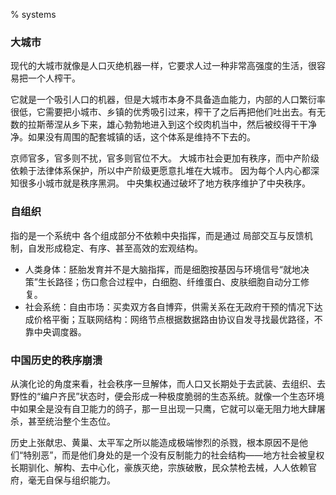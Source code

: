 % systems

### 大城市

现代的大城市就像是人口灭绝机器一样，它要求人过一种非常高强度的生活，很容易把一个人榨干。

它就是一个吸引人口的机器，但是大城市本身不具备造血能力，内部的人口繁衍率很低，它需要把小城市、乡镇的优秀吸引过来，榨干了之后再把他们吐出去。有无数的拉斯蒂涅从乡下来，雄心勃勃地进入到这个绞肉机当中，然后被绞得干干净净。如果没有周围的配套城镇的话，这个体系是维持不下去的。

京师官多，官多则不扰，官多则官位不大。
大城市社会更加有秩序，而中产阶级依赖于法律体系保护，所以中产阶级更愿意扎堆在大城市。
因为每个人内心都深知很多小城市就是秩序黑洞。
中央集权通过破坏了地方秩序维护了中央秩序。

### 自组织

指的是一个系统中 各个组成部分不依赖中央指挥，而是通过 局部交互与反馈机制，自发形成稳定、有序、甚至高效的宏观结构。

- 人类身体：胚胎发育并不是大脑指挥，而是细胞按基因与环境信号“就地决策”生长路径；伤口愈合过程中，白细胞、纤维蛋白、皮肤细胞自动分工修复。
- 社会系统：自由市场：买卖双方各自博弈，供需关系在无政府干预的情况下达成价格平衡；互联网结构：网络节点根据数据路由协议自发寻找最优路径，不靠中央调度器。

### 中国历史的秩序崩溃

从演化论的角度来看，社会秩序一旦解体，而人口又长期处于去武装、去组织、去野性的“编户齐民”状态时，便会形成一种极度脆弱的生态系统。就像一个生态环境中如果全是没有自卫能力的鸽子，那一旦出现一只鹰，它就可以毫无阻力地大肆屠杀，甚至统治整个生态位。

历史上张献忠、黄巢、太平军之所以能造成极端惨烈的杀戮，根本原因不是他们“特别恶”，而是他们身处的是一个没有反制能力的社会结构——地方社会被皇权长期驯化、解构、去中心化，豪族灭绝，宗族破散，民众禁枪去械，人人依赖官府，毫无自保与组织能力。
